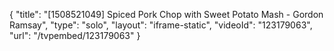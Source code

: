 {
    "title": "[1508521049] Spiced Pork Chop with Sweet Potato Mash - Gordon Ramsay",
    "type": "solo",
    "layout": "iframe-static",
    "videoId": "123179063",
    "url": "\/tvpembed\/123179063"
}